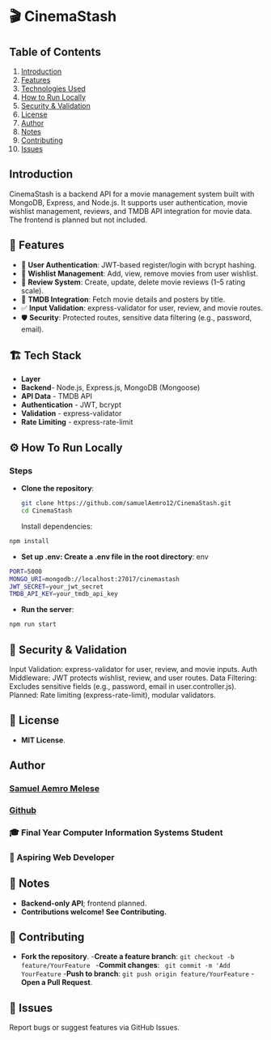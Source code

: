# 🎬 CinemaStash

## Table of Contents
1. [Introduction](#introduction)
2. [Features](#features)
3. [Technologies Used](#technologies-used)
4. [How to Run Locally](#how-to-run-locally)
5. [Security & Validation](#Security-&-Validation)
7. [License](#license)
8. [Author](#author)
9. [Notes](#notes)
10. [Contributing](#contributing)
11. [Issues](#issues)

## Introduction 
CinemaStash is a backend API for a movie management system built with MongoDB, Express, and Node.js. It supports user authentication, movie wishlist management, reviews, and TMDB API integration for movie data. The frontend is planned but not included.

## 🚀 Features

- 🔐 **User Authentication**: JWT-based register/login with bcrypt hashing.
- 📝 **Wishlist Management**: Add, view, remove movies from user wishlist.
- 🌟 **Review System**: Create, update, delete movie reviews (1–5 rating scale).
- 🎥 **TMDB Integration**: Fetch movie details and posters by title.
- ✅ **Input Validation**: express-validator for user, review, and movie routes.
- 🛡️ **Security**: Protected routes, sensitive data filtering (e.g., password, email).

## 🏗️ Tech Stack
- **Layer** 
- **Backend**- Node.js, Express.js, MongoDB (Mongoose)
- **API Data** - TMDB API
- **Authentication** - JWT, bcrypt
- **Validation** - express-validator
- **Rate Limiting** - express-rate-limit

## ⚙️ How To Run Locally

### Steps

- **Clone the repository**:
   ```bash
   git clone https://github.com/samuelAemro12/CinemaStash.git   
   cd CinemaStash
   ```
   Install dependencies:
``` bash
npm install
```
- **Set up .env: Create a .env file in the root directory**:
env
```bash
PORT=5000
MONGO_URI=mongodb://localhost:27017/cinemastash
JWT_SECRET=your_jwt_secret
TMDB_API_KEY=your_tmdb_api_key
```
- **Run the server**:
```bash
npm run start
```

## 🔐 Security & Validation

Input Validation: express-validator for user, review, and movie inputs.
Auth Middleware: JWT protects wishlist, review, and user routes.
Data Filtering: Excludes sensitive fields (e.g., password, email in user.controller.js).
Planned: Rate limiting (express-rate-limit), modular validators.

## 📃 License
-  **MIT License**.

## Author
### [Samuel Aemro Melese](#samuelaemrowork12@gmail.com)
### [Github](#https://github.com/samuelAemro12/)

### 🎓 Final Year Computer Information Systems Student
### 💼 Aspiring Web Developer

## 📌 Notes

- **Backend-only API**; frontend planned.
- **Contributions welcome! See Contributing.**

## 🤝 Contributing
- **Fork the repository**.
-**Create a feature branch**:
  ```git checkout -b feature/YourFeature ```
-**Commit changes**:
  ``` git commit -m 'Add YourFeature```
-**Push to branch**:
  ```git push origin feature/YourFeature```
-**Open a Pull Request**.

## 🐛 Issues
Report bugs or suggest features via GitHub Issues.

